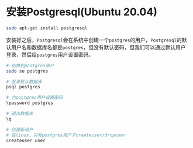 # 安装Postgresql(Ubuntu 20.04)

```bash
sudo apt-get install postgresql
```

安装好之后，`Postgresql`会在系统中创建一个`postgres`的用户，`Postgresql`的默认用户名和数据库名都是`postgres`，但没有默认密码，但我们可以通过默认用户登录，然后给`postgres`用户设置密码。

```bash
# 切换到postgres用户
sudo su postgres

# 登录默认数据库
psql postgres

# 为postgres用户设置密码
\password postgres

# 退出数据库
\q

# 创建新用户
# 在linux，只有postgres用户才createuser/dropuser
createuser user
```